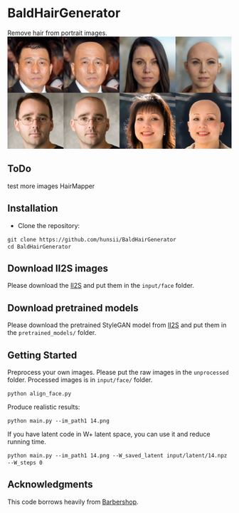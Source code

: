 # BaldHairGenerator
Remove hair from portrait images.
![teaser](overview.jpg)

## ToDo
test more images
HairMapper

## Installation
- Clone the repository:
``` 
git clone https://github.com/hunsii/BaldHairGenerator
cd BaldHairGenerator
```


## Download II2S images
Please download the [II2S](https://drive.google.com/drive/folders/15jsR9yy_pfDHiS9aE3HcYDgwtBbAneId?usp=sharing) 
and put them in the `input/face` folder.

## Download pretrained models
Please download the pretrained StyleGAN model from [II2S](https://drive.google.com/drive/folders/15jsR9yy_pfDHiS9aE3HcYDgwtBbAneId?usp=sharing)
and put them in the `pretrained_models/` folder.


## Getting Started  
Preprocess your own images. Please put the raw images in the `unprocessed` folder.
Processed images is in `input/face/` folder.
```
python align_face.py
```


Produce realistic results:
```
python main.py --im_path1 14.png
```

If you have latent code in W+ latent space, you can use it and reduce running time.
```
python main.py --im_path1 14.png --W_saved_latent input/latent/14.npz --W_steps 0
```
## Acknowledgments
This code borrows heavily from [Barbershop](https://github.com/ZPdesu/Barbersho).
